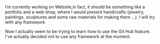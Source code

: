 I’m currently working on Website,in fact, it should be something like a portfolio and a web shop, where I would present handicrafts (jewelry, paintings. sculptures and some raw materials for making them ...). I will try with any framework

Now I actually seem to be trying to learn how to use the Git Hub feature.  
I've actually decided not to use any framework at the moment.


